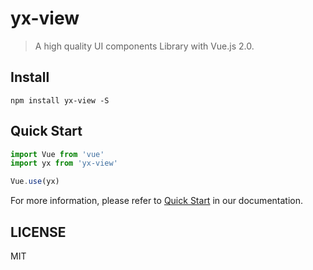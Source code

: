 # yx-view

> A high quality  UI components Library with Vue.js 2.0.



## Install
```shell
npm install yx-view -S
```

## Quick Start
``` javascript
import Vue from 'vue'
import yx from 'yx-view'

Vue.use(yx)


```
For more information, please refer to [Quick Start](https://github.com/) in our documentation.



## LICENSE
MIT
